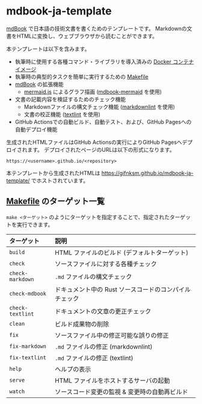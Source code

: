 # mdbook-ja-template

[mdBook] で日本語の技術文書を書くためのテンプレートです。
Markdownの文書をHTMLに変換し、ウェブブラウザから読むことができます。

本テンプレートは以下を含みます。

* 執筆時に使用する各種コマンド・ライブラリを導入済みの [Docker コンテナイメージ]
* 執筆時の典型的タスクを簡単に実行するための [Makefile]
* [mdBook] の拡張機能
  * [mermaid.js] によるグラフ描画 ([mdbook-mermaid] を使用)
* 文書の記載内容を検証するためのチェック機能
  * Markdownファイルの構文チェック機能 ([markdownlint] を使用)
  * 文書の校正機能 ([textlint] を使用)
* GitHub Actionsでの自動ビルド、自動テスト、および、GitHub Pagesへの自動デプロイ機能

生成されたHTMLファイルはGitHub Actionsの実行によりGitHub Pagesへデプロイされます。
デプロイされたページのURLは以下の形式になります。

`https://<username>.github.io/<repository>`

本テンプレートから生成されたHTMLは <https://gifnksm.github.io/mdbook-ja-template/> でホストされています。

## [Makefile] のターゲット一覧

`make <ターゲット>` のようにターゲットを指定することで、指定されたターゲットを実行できます。

|    ターゲット    |                          説明                          |
| :--------------- | :----------------------------------------------------- |
| `build`          | HTML ファイルのビルド (デフォルトターゲット)           |
| `check`          | ソースファイルに対する各種チェック                     |
| `check-markdown` | `.md` ファイルの構文チェック                           |
| `check-mdbook`   | ドキュメント中の Rust ソースコードのコンパイルチェック |
| `check-textlint` | ドキュメントの文章の更正チェック                       |
| `clean`          | ビルド成果物の削除                                     |
| `fix`            | ソースファイル中の修正可能な誤りの修正                 |
| `fix-markdown`   | `.md` ファイルの修正 (markdownlint)                    |
| `fix-textlint`   | `.md` ファイルの修正 (textlint)                        |
| `help`           | ヘルプの表示                                           |
| `serve`          | HTML ファイルをホストするサーバの起動                  |
| `watch`          | ソースコード変更の監視 & 変更時の自動再ビルド          |

[mdBook]: https://github.com/rust-lang/mdBook
[Docker コンテナイメージ]: https://github.com/gifnksm/docker-mdbook-ja
[mermaid.js]: https://mermaid-js.github.io/mermaid/
[mdbook-mermaid]: https://github.com/badboy/mdbook-mermaid
[Makefile]: ./Makefile
[markdownlint]: https://github.com/DavidAnson/markdownlint
[textlint]: https://textlint.github.io/
